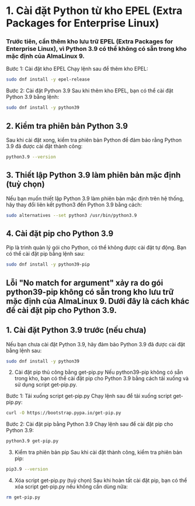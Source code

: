 # 1. Cài đặt Python từ kho EPEL (Extra Packages for Enterprise Linux)
### Trước tiên, cần thêm kho lưu trữ EPEL (Extra Packages for Enterprise Linux), vì Python 3.9 có thể không có sẵn trong kho mặc định của AlmaLinux 9.

Bước 1: Cài đặt kho EPEL
Chạy lệnh sau để thêm kho EPEL:


```bash
sudo dnf install -y epel-release
```
Bước 2: Cài đặt Python 3.9
Sau khi thêm kho EPEL, bạn có thể cài đặt Python 3.9 bằng lệnh:

```bash
sudo dnf install -y python39
```
## 2. Kiểm tra phiên bản Python 3.9
Sau khi cài đặt xong, kiểm tra phiên bản Python để đảm bảo rằng Python 3.9 đã được cài đặt thành công:

```bash
python3.9 --version
```
## 3. Thiết lập Python 3.9 làm phiên bản mặc định (tuỳ chọn)
Nếu bạn muốn thiết lập Python 3.9 làm phiên bản mặc định trên hệ thống, hãy thay đổi liên kết python3 đến Python 3.9 bằng cách:

```bash
sudo alternatives --set python3 /usr/bin/python3.9
```
## 4. Cài đặt pip cho Python 3.9
Pip là trình quản lý gói cho Python, có thể không được cài đặt tự động. Bạn có thể cài đặt pip bằng lệnh sau:

```bash
sudo dnf install -y python39-pip
```


## Lỗi "No match for argument" xảy ra do gói python39-pip không có sẵn trong kho lưu trữ mặc định của AlmaLinux 9. Dưới đây là cách khác để cài đặt pip cho Python 3.9.

## 1. Cài đặt Python 3.9 trước (nếu chưa)
Nếu bạn chưa cài đặt Python 3.9, hãy đảm bảo Python 3.9 đã được cài đặt bằng lệnh sau:

```bash
sudo dnf install -y python39
```
2. Cài đặt pip thủ công bằng get-pip.py
Nếu python39-pip không có sẵn trong kho, bạn có thể cài đặt pip cho Python 3.9 bằng cách tải xuống và sử dụng script get-pip.py.

Bước 1: Tải xuống script get-pip.py
Chạy lệnh sau để tải xuống script get-pip.py:

```bash
curl -O https://bootstrap.pypa.io/get-pip.py
```
Bước 2: Cài đặt pip bằng Python 3.9
Chạy lệnh sau để cài đặt pip cho Python 3.9:

```bash
python3.9 get-pip.py
```
3. Kiểm tra phiên bản pip
Sau khi cài đặt thành công, kiểm tra phiên bản pip:

```bash
pip3.9 --version
```
4. Xóa script get-pip.py (tuỳ chọn)
Sau khi hoàn tất cài đặt pip, bạn có thể xóa script get-pip.py nếu không cần dùng nữa:

```bash
rm get-pip.py
```